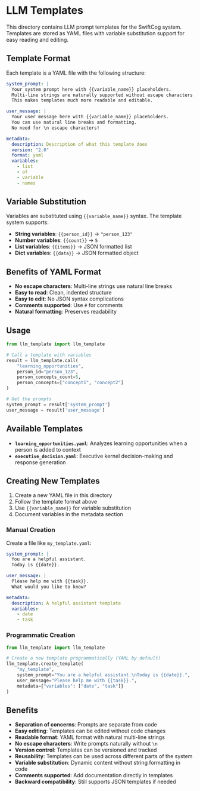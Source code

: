 # LLM Templates

This directory contains LLM prompt templates for the SwiftCog system. Templates are stored as YAML files with variable substitution support for easy reading and editing.

## Template Format

Each template is a YAML file with the following structure:

```yaml
system_prompt: |
  Your system prompt here with {{variable_name}} placeholders.
  Multi-line strings are naturally supported without escape characters.
  This makes templates much more readable and editable.

user_message: |
  Your user message here with {{variable_name}} placeholders.
  You can use natural line breaks and formatting.
  No need for \n escape characters!

metadata:
  description: Description of what this template does
  version: "2.0"
  format: yaml
  variables:
    - list
    - of
    - variable
    - names
```

## Variable Substitution

Variables are substituted using `{{variable_name}}` syntax. The template system supports:

- **String variables**: `{{person_id}}` → `"person_123"`
- **Number variables**: `{{count}}` → `5`
- **List variables**: `{{items}}` → JSON formatted list
- **Dict variables**: `{{data}}` → JSON formatted object

## Benefits of YAML Format

- **No escape characters**: Multi-line strings use natural line breaks
- **Easy to read**: Clean, indented structure
- **Easy to edit**: No JSON syntax complications
- **Comments supported**: Use `#` for comments
- **Natural formatting**: Preserves readability

## Usage

```python
from llm_template import llm_template

# Call a template with variables
result = llm_template.call(
    "learning_opportunities",
    person_id="person_123",
    person_concepts_count=5,
    person_concepts=["concept1", "concept2"]
)

# Get the prompts
system_prompt = result['system_prompt']
user_message = result['user_message']
```

## Available Templates

- **`learning_opportunities.yaml`**: Analyzes learning opportunities when a person is added to context
- **`executive_decision.yaml`**: Executive kernel decision-making and response generation

## Creating New Templates

1. Create a new YAML file in this directory
2. Follow the template format above
3. Use `{{variable_name}}` for variable substitution
4. Document variables in the metadata section

### Manual Creation
Create a file like `my_template.yaml`:
```yaml
system_prompt: |
  You are a helpful assistant.
  Today is {{date}}.

user_message: |
  Please help me with {{task}}.
  What would you like to know?

metadata:
  description: A helpful assistant template
  variables:
    - date
    - task
```

### Programmatic Creation
```python
from llm_template import llm_template

# Create a new template programmatically (YAML by default)
llm_template.create_template(
    "my_template",
    system_prompt="You are a helpful assistant.\nToday is {{date}}.",
    user_message="Please help me with {{task}}.",
    metadata={"variables": ["date", "task"]}
)
```

## Benefits

- **Separation of concerns**: Prompts are separate from code
- **Easy editing**: Templates can be edited without code changes  
- **Readable format**: YAML format with natural multi-line strings
- **No escape characters**: Write prompts naturally without `\n`
- **Version control**: Templates can be versioned and tracked
- **Reusability**: Templates can be used across different parts of the system
- **Variable substitution**: Dynamic content without string formatting in code
- **Comments supported**: Add documentation directly in templates
- **Backward compatibility**: Still supports JSON templates if needed 